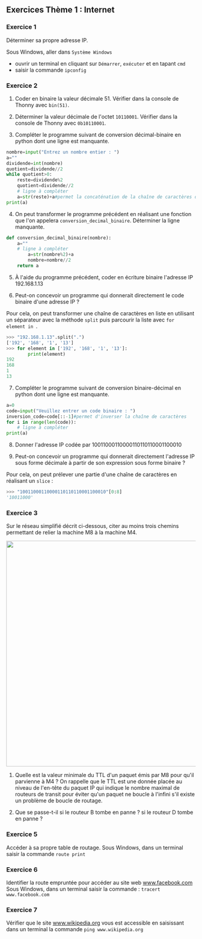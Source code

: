 ## Exercices Thème 1 : Internet

### Exercice 1

Déterminer sa propre adresse IP.  

Sous Windows, aller dans `Système Windows`
- ouvrir un terminal en cliquant sur `Démarrer`, `exécuter` et en tapant `cmd`
- saisir la commande `ipconfig`

### Exercice 2

1) Coder en binaire la valeur décimale 51. Vérifier dans la console de Thonny avec `bin(51)`.

2) Déterminer la valeur décimale de l'octet `10110001`. Vérifier dans la console de Thonny avec `0b10110001`.

3) Compléter le programme suivant de conversion décimal-binaire en python dont une ligne est manquante.

```python
nombre=input("Entrez un nombre entier : ")
a=""
dividende=int(nombre)
quotient=dividende//2
while quotient>0:
    reste=dividende%2
    quotient=dividende//2
    # ligne à compléter
    a=str(reste)+a#permet la concaténation de la chaîne de caractères de droite à gauche
print(a)
```
4) On peut transformer le programme précédent en réalisant une fonction que l'on appelera `conversion_decimal_binaire`. Déterminer la ligne manquante.

```python
def conversion_decimal_binaire(nombre):
    a=""
    # ligne à compléter
        a=str(nombre%2)+a
        nombre=nombre//2
    return a
```

5) À l'aide du programme précédent, coder en écriture binaire l'adresse IP 192.168.1.13

6) Peut-on concevoir un programme qui donnerait directement le code binaire d'une adresse IP ?

Pour cela, on peut transformer une chaîne de caractères en liste en utilisant un séparateur avec la méthode `split` puis parcourir la liste avec `for element in `.

```python
>>> "192.168.1.13".split(".")
['192', '168', '1', '13']
>>> for element in ['192', '168', '1', '13']:
    	print(element)    
192
168
1
13
```

7)  Compléter le programme suivant de conversion binaire-décimal en python dont une ligne est manquante.

```python
a=0
code=input("Veuillez entrer un code binaire : ")
inversion_code=code[::-1]#permet d'inverser la chaîne de caractères
for i in range(len(code)):
	# ligne à compléter
print(a)
```

8) Donner l'adresse IP codée par 10011000110000110110110001100010

9) Peut-on concevoir un programme qui donnerait directement l'adresse IP sous forme décimale à partir de son expression sous forme binaire ?

Pour cela, on peut prélever une partie d'une chaîne de caractères en réalisant un `slice` :

```python
>>> "10011000110000110110110001100010"[0:8]
'10011000'
```

### Exercice 3

Sur le réseau simplifié décrit ci-dessous, citer au moins trois chemins permettant de relier la machine M8 à la machine M4.

<img src="Assets/routages.png" width="800" height="600">

1) Quelle est la valeur minimale du TTL d'un paquet émis par M8 pour qu'il parvienne à M4 ?
On rappelle que le TTL est une donnée placée au niveau de l'en-tête du paquet IP qui indique le nombre maximal de routeurs de transit pour éviter qu'un paquet ne boucle à l'infini s'il existe un problème de boucle de routage.

2) Que se passe-t-il si le routeur B tombe en panne ? si le routeur D tombe en panne ?

### Exercice 5

Accéder à sa propre table de routage.
Sous Windows, dans un terminal saisir la commande `route print`


### Exercice 6

Identifier la route empruntée pour accéder au site web www.facebook.com
Sous Windows, dans un terminal saisir la commande :  `tracert www.facebook.com`

### Exercice 7

Vérifier que le site www.wikipedia.org vous est accessible en saisissant dans un terminal la commande `ping www.wikipedia.org`


